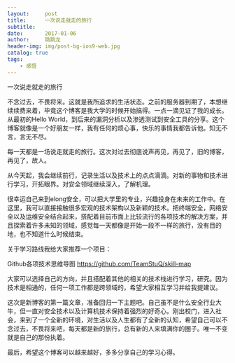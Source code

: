 ```yaml
---
layout:     post
title:      一次说走就走的旅行
subtitle:   
date:       2017-01-06
author:     跳跳龙
header-img: img/post-bg-ios9-web.jpg
catalog: true
tags:
    - 感悟
---
```


一次说走就走的旅行

不念过去，不畏将来。这就是我所追求的生活状态。之前的服务器到期了，本想继续续费来着，毕竟这个博客是我大学的时候开始搞得。一点一滴见证了我的成长。从最初的Hello World，到后来的漏洞分析以及渗透测试到安全工具的分享。这个博客就像是一个好朋友一样，我有任何的烦心事，快乐的事情我都告诉他。知无不言，言无不尽。

每一天都是一场说走就走的旅行。这次对过去彻底说声再见，再见了，旧的博客，再见了，故人。

从今天起，我会继续前行，记录生活以及技术上的点点滴滴。对新的事物和技术进行学习，开拓眼界。对安全领域继续深入，了解机理。

很幸运自己来到elong安全，可以把大学里的专业，兴趣投身在未来的工作中。在这里，我可以直接接触很多宏观的技术架构以及新颖的技术。把终端安全，网络安全以及运维安全结合起来，搭配着目前市面上比较流行的各项技术的解决方案，并且探索着许多未知的领域，感觉每一天都像是开始一段不一样的旅行，没有目的地，也不知道什么时候结束。

关于学习路线我给大家推荐一个项目：

Github各项技术思维导图           https://github.com/TeamStuQ/skill-map

大家可以选择自己的方向，并且搭配着其他的相关的技术栈进行学习，研究。因为技术是相通的，任何一项工作都是跨领域的，希望大家相互学习并给我提建议。

这次是新博客的第一篇文章，准备回归一下主题吧。自己虽不是什么安全行业大牛，但一直对安全技术以及计算机技术保持着强烈的好奇心。刚出校门，进入社会，来到了一个全新的环境，对生活以及人生都有了全新的认知，希望自己可以不念过去，不畏将来吧，每天都是新的旅行，总有新的人来填满你的圈子。唯一不变就是自己的那份执着。

最后，希望这个博客可以越来越好，多多分享自己的学习心得。

